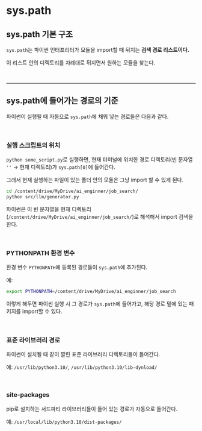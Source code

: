 # sys.path

## sys.path 기본 구조

`sys.path`는 파이썬 인터프리터가 모듈을 import할 때 뒤지는 **검색 경로 리스트이다.**

이 리스트 안의 디렉토리를 차례대로 뒤지면서 원하는 모듈을 찾는다.

<br>

---

## sys.path에 들어가는 경로의 기준

파이썬이 실행될 때 자동으로 `sys.path`에 채워 넣는 경로들은 다음과 같다.

<br>

### **실행 스크립트의 위치**

`python some_script.py`로 실행하면, 현재 터미널에 위치한 경로 디렉토리(빈 문자열 `''` → 현재 디렉토리)가 `sys.path[0]`에 들어간다.

그래서 현재 실행하는 파일이 있는 폴더 안의 모듈은 그냥 import 할 수 있게 된다.

```bash
cd /content/drive/MyDrive/ai_enginner/job_search/
python src/llm/generator.py
```

파이썬은 이 빈 문자열을 현재 디렉토리(`/content/drive/MyDrive/ai_enginner/job_search/`)로 해석해서 import 검색을 한다.

<br>

### **PYTHONPATH 환경 변수**

환경 변수 `PYTHONPATH`에 등록된 경로들이 `sys.path`에 추가된다.

예:

```bash
export PYTHONPATH=/content/drive/MyDrive/ai_enginner/job_search
```

이렇게 해두면 파이썬 실행 시 그 경로가 `sys.path`에 들어가고, 해당 경로 밑에 있는 패키지를 import할 수 있다.

<br>

### **표준 라이브러리 경로**

파이썬이 설치될 때 같이 깔린 표준 라이브러리 디렉토리들이 들어간다.

예: `/usr/lib/python3.10/`, `/usr/lib/python3.10/lib-dynload/`

<br>

### **site-packages**

pip로 설치하는 서드파티 라이브러리들이 들어 있는 경로가 자동으로 들어간다.

예: `/usr/local/lib/python3.10/dist-packages/`
